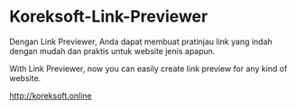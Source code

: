 # Koreksoft-Link-Previewer
Dengan Link Previewer, Anda dapat membuat pratinjau link yang indah dengan mudah dan praktis untuk website jenis apapun. 

With Link Previewer, now you can easily create link preview for any kind of website.

http://koreksoft.online
